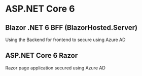 # ASP.NET Core 6 

## Blazor .NET 6 BFF  (BlazorHosted.Server)

Using the Backend for frontend to secure using Azure AD

## ASP.NET Core 6 Razor

Razor page application secured using Azure AD